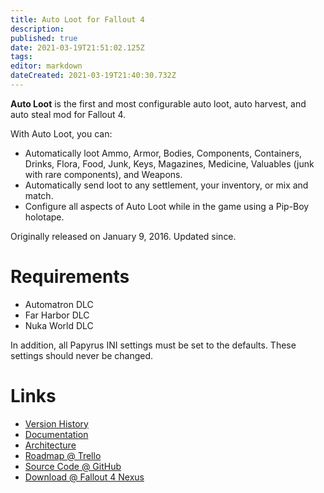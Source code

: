 ```yaml
---
title: Auto Loot for Fallout 4
description: 
published: true
date: 2021-03-19T21:51:02.125Z
tags: 
editor: markdown
dateCreated: 2021-03-19T21:40:30.732Z
---
```


**Auto Loot** is the first and most configurable auto loot, auto harvest, and auto steal mod for Fallout 4.

With Auto Loot, you can:

- Automatically loot Ammo, Armor, Bodies, Components, Containers, Drinks, Flora, Food, Junk, Keys, Magazines, Medicine, Valuables (junk with rare components), and Weapons. 
- Automatically send loot to any settlement, your inventory, or mix and match.
- Configure all aspects of Auto Loot while in the game using a Pip-Boy holotape.

Originally released on January 9, 2016. Updated since.

# Requirements

- Automatron DLC
- Far Harbor DLC
- Nuka World DLC

In addition, all Papyrus INI settings must be set to the defaults. These settings should never be changed.

# Links

* [Version History](/mods/auto-loot/version-history)
* [Documentation](/mods/auto-loot/documentation)
* [Architecture](/mods/auto-loot/faqs)
* [Roadmap @ Trello](https://trello.com/b/MTUBalXu/auto-loot-roadmap)
* [Source Code @ GitHub](https://github.com/fireundubh/fallout4/tree/master/Auto%20Loot)
* [Download @ Fallout 4 Nexus](https://www.nexusmods.com/fallout4/mods/27719)

